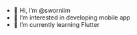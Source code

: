 - 👋 Hi, I’m @sworniim
- 👀 I’m interested in developing mobile app
- 🌱 I’m currently learning Flutter

<!---
 ✨ special ✨ repository because its `README.md` (this file) appears on your GitHub profile.
You can click the Preview link to take a look at your changes.
--->
